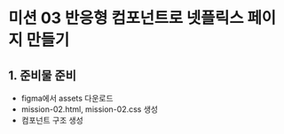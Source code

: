 <h1>미션 03 반응형 컴포넌트로 넷플릭스 페이지 만들기</h1>

## 1. 준비물 준비
* figma에서 assets 다운로드
* mission-02.html, mission-02.css 생성
* 컴포넌트 구조 생성